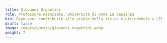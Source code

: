 ```yaml
---
title: Giovanni Organtini
role: Professore Associato, Università di Roma La Sapienza 
bio: Dopo aver contribuito allo studio della fisica elettrodebole a LEP e alla scoperta del bosone di Higgs a LHC, Giovanni Organtini si è occupato d'innovazione didattica, con particolare attenzione alla riformulazione della meccanica classica per rendere più naturale la transizione verso la fisica moderna. È interessato ai contenuti culturali della fisica e allo studio dell’impatto che il linguaggio ha nella sua comprensione. Si occupa inoltre di sperimentazione didattica, utilizzando strumenti come Arduino e smartphone per rendere la fisica più coinvolgente per gli studenti e favorirne una comprensione più profonda.
draft: false
image: images/guests/giovanni_organtini.webp
weight: 7
---
```

